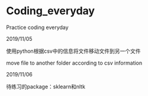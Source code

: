 # Coding_everyday
Practice coding everyday

2019/11/05 

使用python根据csv中的信息将文件移动文件到另一个文件 

move file to another folder according to csv information

2019/11/06

待练习的package：sklearn和nltk
